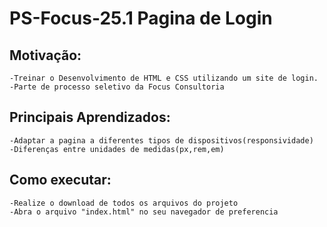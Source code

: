 # PS-Focus-25.1 Pagina de Login 

## Motivação:
    -Treinar o Desenvolvimento de HTML e CSS utilizando um site de login.
    -Parte de processo seletivo da Focus Consultoria

## Principais Aprendizados:
    -Adaptar a pagina a diferentes tipos de dispositivos(responsividade)
    -Diferenças entre unidades de medidas(px,rem,em)

## Como executar:
    -Realize o download de todos os arquivos do projeto
    -Abra o arquivo "index.html" no seu navegador de preferencia
